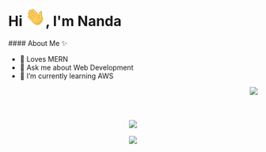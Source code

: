 <h1 align="left">Hi <img src="https://raw.githubusercontent.com/ABSphreak/ABSphreak/master/gifs/Hi.gif" width="40px" />, I'm Nanda</h1>
#### About Me ✨
 
- 🔭 Loves MERN 
- 💬 Ask me about Web Development 
- 🔭 I’m currently learning AWS 


 <img align="right" src="https://github-readme-streak-stats.herokuapp.com/?user=Codebuilder2022&theme=nightowl&border_radius=20" />
<br><br><br>
<p align = "center">
  <img align="center" src="https://github-readme-stats.vercel.app/api?username=whitedevil31&theme=nightowl&count_private=true&include_all_commits=true&border_radius=20&show_icons=true&custom_title=%20Nanda%27s%20GitHub%20Stats%20" width="460" />
</p>
<p align = "center">
   <img align="center" src="https://github-readme-stats.vercel.app/api/top-langs/?username=whitedevil31&theme=nightowl&layout=compact&langs_count=16&border_radius=20&count_private=true&include_all_commits=true&custom_title=%20Most%20Used%20Languages%20By%20Nanda" />
</p>
